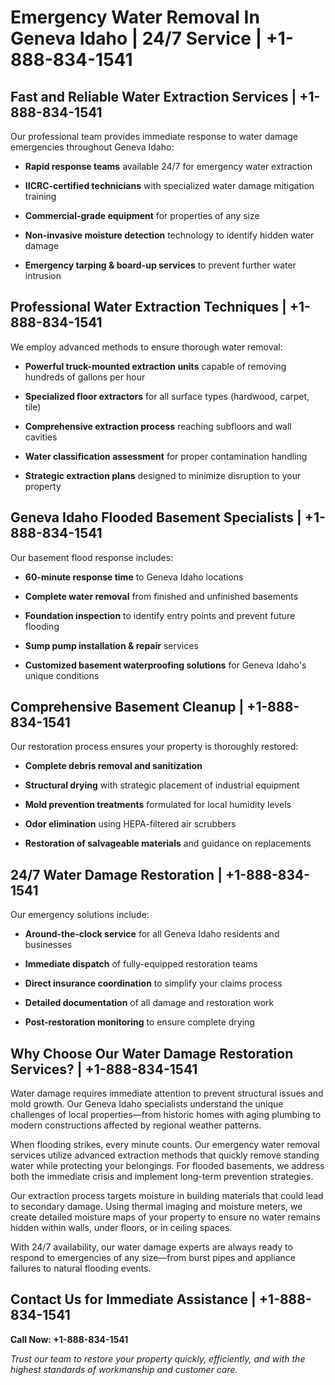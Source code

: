 # Emergency Water Removal In Geneva Idaho | 24/7 Service | +1-888-834-1541

## Fast and Reliable Water Extraction Services | +1-888-834-1541
Our professional team provides immediate response to water damage emergencies throughout Geneva Idaho:

- **Rapid response teams** available 24/7 for emergency water extraction
- **IICRC-certified technicians** with specialized water damage mitigation training
- **Commercial-grade equipment** for properties of any size
- **Non-invasive moisture detection** technology to identify hidden water damage
- **Emergency tarping & board-up services** to prevent further water intrusion

## Professional Water Extraction Techniques | +1-888-834-1541
We employ advanced methods to ensure thorough water removal:

- **Powerful truck-mounted extraction units** capable of removing hundreds of gallons per hour
- **Specialized floor extractors** for all surface types (hardwood, carpet, tile)
- **Comprehensive extraction process** reaching subfloors and wall cavities
- **Water classification assessment** for proper contamination handling
- **Strategic extraction plans** designed to minimize disruption to your property

## Geneva Idaho Flooded Basement Specialists | +1-888-834-1541
Our basement flood response includes:

- **60-minute response time** to Geneva Idaho locations
- **Complete water removal** from finished and unfinished basements
- **Foundation inspection** to identify entry points and prevent future flooding
- **Sump pump installation & repair** services
- **Customized basement waterproofing solutions** for Geneva Idaho's unique conditions

## Comprehensive Basement Cleanup | +1-888-834-1541
Our restoration process ensures your property is thoroughly restored:

- **Complete debris removal and sanitization**
- **Structural drying** with strategic placement of industrial equipment
- **Mold prevention treatments** formulated for local humidity levels
- **Odor elimination** using HEPA-filtered air scrubbers
- **Restoration of salvageable materials** and guidance on replacements

## 24/7 Water Damage Restoration | +1-888-834-1541
Our emergency solutions include:

- **Around-the-clock service** for all Geneva Idaho residents and businesses
- **Immediate dispatch** of fully-equipped restoration teams
- **Direct insurance coordination** to simplify your claims process
- **Detailed documentation** of all damage and restoration work
- **Post-restoration monitoring** to ensure complete drying

## Why Choose Our Water Damage Restoration Services? | +1-888-834-1541
Water damage requires immediate attention to prevent structural issues and mold growth. Our Geneva Idaho specialists understand the unique challenges of local properties—from historic homes with aging plumbing to modern constructions affected by regional weather patterns.

When flooding strikes, every minute counts. Our emergency water removal services utilize advanced extraction methods that quickly remove standing water while protecting your belongings. For flooded basements, we address both the immediate crisis and implement long-term prevention strategies.

Our extraction process targets moisture in building materials that could lead to secondary damage. Using thermal imaging and moisture meters, we create detailed moisture maps of your property to ensure no water remains hidden within walls, under floors, or in ceiling spaces.

With 24/7 availability, our water damage experts are always ready to respond to emergencies of any size—from burst pipes and appliance failures to natural flooding events.

## Contact Us for Immediate Assistance | +1-888-834-1541
**Call Now: +1-888-834-1541**

*Trust our team to restore your property quickly, efficiently, and with the highest standards of workmanship and customer care.*